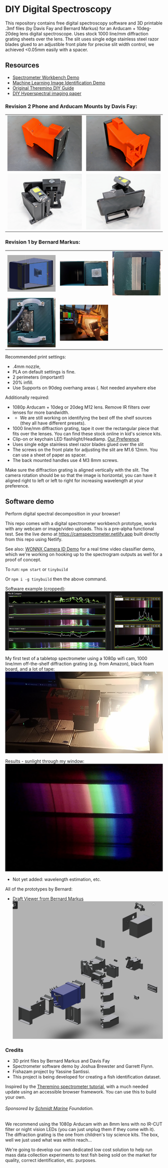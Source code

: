 
# DIY Digital Spectroscopy

This repository contains free digital spectroscopy software and 3D printable .3mf files (by Davis Fay and Bernard Markus) for an Arducam + 10deg-20deg lens digital spectroscope. Uses stock 1000 line/mm diffraction grating sheets over the lens. The slit uses single edge stainless steel razor blades glued to an adjustible front plate for precise slit width control, we achieved <0.05mm easily with a spacer.

## Resources
- [Spectrometer Workbench Demo](https://camspectrometer.netlify.app)
- [Machine Learning Image Identification Demo](https://github.com/joshbrew/cameraId-wonnx-wasm)
- [Original Theremino DIY Guide](https://www.theremino.com/wp-content/uploads/files/Theremino_Spectrometer_Construction_ENG.pdf)
- [DIY Hyperspectral imaging paper](https://www.mdpi.com/2313-433X/7/8/136)


### Revision 2 Phone and Arducam Mounts by Davis Fay:

<table>
  <tr>
    <td>
      <img src="./screenshots/arducambox.jpg" alt="boxa" style="width: 100%;"/>
    </td>
    <td>
      <img src="./screenshots/arducambox2.jpg" alt="boxb" style="width: 100%;"/>
    </td>
  </tr>
  <tr>
    <td>
      <img src="./screenshots/phonebox.jpg" alt="boxc" style="width: 100%;"/>
    </td>
    <td>
      <img src="./screenshots/phonebox2.jpg" alt="boxd" style="width: 100%;"/>
    </td>
  </tr>
</table>

### Revision 1 by Bernard Markus:

<table>
  <tr>
    <td>
      <img src="./screenshots/Capturea.PNG" alt="capturea" style="width: 100%;"/>
    </td>
    <td>
      <img src="./screenshots/boxa.jpg" alt="boxb" style="width: 100%;"/>
    </td>
    <td>
      <img src="./screenshots/boxb.jpg" alt="boxb" style="width: 100%;"/>
    </td>
  </tr>
  <tr>
    <td>
      <img src="./screenshots/boxc.jpg" alt="boxc" style="width: 100%;"/>
    </td>
    <td>
      <img src="./screenshots/imaging.jpg" alt="boxd" style="width: 100%;"/>
    </td>
  </tr>
</table>

Recommended print settings: 
- .4mm nozzle, 
- PLA on default settings is fine.
- 2 perimeters (important!)
- 20% infill.
- Use Supports on 90deg overhang areas (. Not needed anywhere else

Additionally required:
- 1080p Arducam + 10deg or 20deg M12 lens. Remove IR filters over lenses for more bandwidth.
- - We are still working on identifying the best off the shelf sources (they all have different presets).
- 1000 line/mm diffraction grating, tape it over the rectangular piece that fits over the lenses. You can find these stock online in kid's science kits.
- Clip-on or keychain LED flashlight/Headlamp. [Our Preference](https://www.amazon.com/Flashlight-800Lumens-180%C2%B0Rotatable-Rechargeable-Flashlights/dp/B0B8N5BK8N?pd_rd_i=B0B8N5BK8N&psc=1&ref_=pd_bap_d_grid_rp_0_8_t)
- Uses single edge stainless steel razor blades glued over the slit
- The screws on the front plate for adjusting the slit are M1.6 12mm. You can use a sheet of paper as spacer.
- The back mounted handles use 4 M3 8mm screws. 

Make sure the diffraction grating is aligned vertically with the slit. The camera rotation should be so that the image is horizontal, you can have it aligned right to left or left to right for increasing wavelength at your preference.

## Software demo

Perform digital spectral decomposition in your browser! 

This repo comes with a digital spectrometer workbench prototype, works with any webcam or image/video uploads. This is a pre-alpha functional test. See the live demo at https://camspectrometer.netlify.app built directly from this repo using Netlify.

See also: [WONNX Camera ID Demo](https://github.com/joshbrew/cameraId-wonnx-wasm) for a real time video classifier demo, which we're working on hooking up to the spectrogram outputs as well for a proof of concept.

To run:
`npm start` or `tinybuild`

Or `npm i -g tinybuild` then the above command.

Software example (cropped):
![scrn](screenshots/tilapia_v_rockfish.PNG)

My first test of a tabletop spectrometer using a 1080p wifi cam, 1000 line/mm off-the-shelf diffraction grating (e.g. from Amazon), black foam board, and a lot of tape:
![test](screenshots/testspect.jpg)

Results - sunlight through my window:
![wind](screenshots/window.jpg)

- Not yet added: wavelength estimation, etc. 

All of the prototypes by Bernard:
- [Draft Viewer from Bernard Markus](https://a360.co/3FZsu7q)
![prototypes](./screenshots/Captureb.PNG)

### Credits
- 3D print files by Bernard Markus and Davis Fay
- Spectrometer software demo by Joshua Brewster and Garrett Flynn.
- Fishazam project by Yassine Santissi.
- This project is being developed for creating a fish identification dataset. 

Inspired by the [Theremino spectrometer tutorial](https://www.theremino.com/wp-content/uploads/files/Theremino_Spectrometer_Construction_ENG.pdf), with a much needed update using an accessible browser framework. You can use this to build your own.

###### Sponsored by [Schmidt Marine](https://www.schmidtmarine.org/) Foundation.

We recommend using the 1080p Arducam with an 8mm lens with no IR-CUT filter or night vision LEDs (you can just unplug them if they come with it). The diffraction grating is the one from children's toy science kits. The box, well we just used what was within reach... 

We're going to develop our own dedicated low cost solution to help run mass data collection experiments to test fish being sold on the market for quality, correct identification, etc. purposes.
